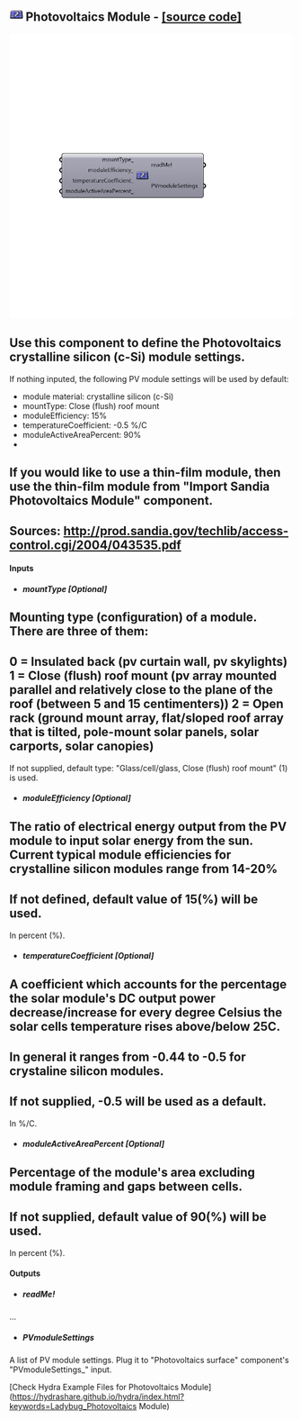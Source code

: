 ## ![](../../images/icons/Photovoltaics_Module.png) Photovoltaics Module - [[source code]](https://github.com/mostaphaRoudsari/ladybug/tree/master/src/Ladybug_Photovoltaics%20Module.py)

![](../../images/components/Photovoltaics_Module.png)

Use this component to define the Photovoltaics crystalline silicon (c-Si) module settings.
 -
 If nothing inputed, the following PV module settings will be used by default:
 - module material: crystalline silicon (c-Si)
 - mountType: Close (flush) roof mount 
 - moduleEfficiency: 15%
 - temperatureCoefficient: -0.5 %/C
 - moduleActiveAreaPercent: 90%
 -
 If you would like to use a thin-film module, then use the thin-film module from "Import Sandia Photovoltaics Module" component.
 -
 Sources:
 http://prod.sandia.gov/techlib/access-control.cgi/2004/043535.pdf
 -
 

#### Inputs
* ##### mountType [Optional]
Mounting type (configuration) of a module. There are three of them:
 -
 0 = Insulated back (pv curtain wall, pv skylights)
 1 = Close (flush) roof mount (pv array mounted parallel and relatively close to the plane of the roof (between 5 and 15 centimenters))
 2 = Open rack (ground mount array, flat/sloped roof array that is tilted, pole-mount solar panels, solar carports, solar canopies)
 -
 If not supplied, default type: "Glass/cell/glass, Close (flush) roof mount" (1) is used.
* ##### moduleEfficiency [Optional]
The ratio of electrical energy output from the PV module to input solar energy from the sun.
 Current typical module efficiencies for crystalline silicon modules range from 14-20%
 -
 If not defined, default value of 15(%) will be used.
 -
 In percent (%).
* ##### temperatureCoefficient [Optional]
A coefficient which accounts for the percentage the solar module's DC output power decrease/increase for every degree Celsius the solar cells temperature rises above/below 25C. 
 -
 In general it ranges from -0.44 to -0.5 for crystaline silicon modules.
 -
 If not supplied, -0.5 will be used as a default.
 -
 In %/C.
* ##### moduleActiveAreaPercent [Optional]
Percentage of the module's area excluding module framing and gaps between cells. 
 -
 If not supplied, default value of 90(%) will be used.
 -
 In percent (%).

#### Outputs
* ##### readMe!
...
* ##### PVmoduleSettings
A list of PV module settings. Plug it to "Photovoltaics surface" component's "PVmoduleSettings_" input.


[Check Hydra Example Files for Photovoltaics Module](https://hydrashare.github.io/hydra/index.html?keywords=Ladybug_Photovoltaics Module)